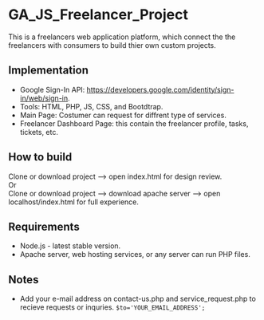# GA_JS_Freelancer_Project
This is a freelancers web application platform, which connect the the freelancers with consumers to build thier own custom projects.

## Implementation
- Google Sign-In API: https://developers.google.com/identity/sign-in/web/sign-in.
- Tools: HTML, PHP, JS, CSS, and Bootdtrap.
- Main Page: Costumer can request for diffrent type of services.
- Freelancer Dashboard Page: this contain the freelancer profile, tasks, tickets, etc.  

## How to build
Clone or download project --> open index.html for design review.  
Or   
Clone or download project --> download apache server --> open localhost/index.html for full experience.  

## Requirements
- Node.js - latest stable version.
- Apache server, web hosting services, or any server can run PHP files.

## Notes
- Add your e-mail address on contact-us.php and service_request.php to recieve requests or inquries. 
    `$to='YOUR_EMAIL_ADDRESS';`
